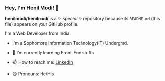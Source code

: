 ### Hey, I'm Henil Modi! 👋


**henilmodi/henilmodi** is a ✨ _special_ ✨ repository because its `README.md` (this file) appears on your GitHub profile.

I'm a Web Developer from India.

- I'm a Sophomore Information Technology(IT) Undergrad. 

- 🌱 I’m currently learning Front-End stuffs.  
- 📫 How to reach me: <a href="https://www.linkedin.com/in/henilmodi/">LinkedIn</a>
- 😄 Pronouns: He/His

